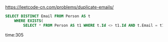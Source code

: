 
<https://leetcode-cn.com/problems/duplicate-emails/>

```sql 
SELECT DISTINCT Email FROM Person AS t
    WHERE EXISTS(
        SELECT * FROM Person AS t1 WHERE t.Id <> t1.Id AND t.Email = t1.Email)
```

time:305
